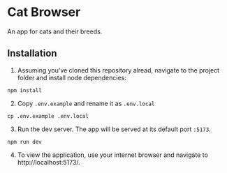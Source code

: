 # Cat Browser

An app for cats and their breeds.

## Installation

1. Assuming you've cloned this repository alread, navigate to the project folder and install node dependencies:

```
npm install
```

2. Copy `.env.example` and rename it as `.env.local`

```
cp .env.example .env.local
```

3. Run the dev server. The app will be served at its default port `:5173`.

```
npm run dev
```

4. To view the application, use your internet browser and navigate to http://localhost:5173/.
